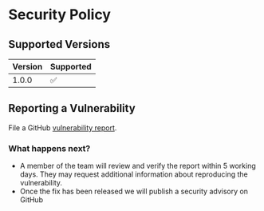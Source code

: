 # Security Policy

## Supported Versions

| Version | Supported          |
| ------- | ------------------ |
| 1.0.0   | :white_check_mark: |

## Reporting a Vulnerability

File a GitHub [vulnerability report](https://github.com/schwiftyos/permissions/security/advisories/new).

### What happens next?

- A member of the team will review and verify the report within 5 working days. They may request additional information about reproducing the vulnerability.
- Once the fix has been released we will publish a security advisory on GitHub
